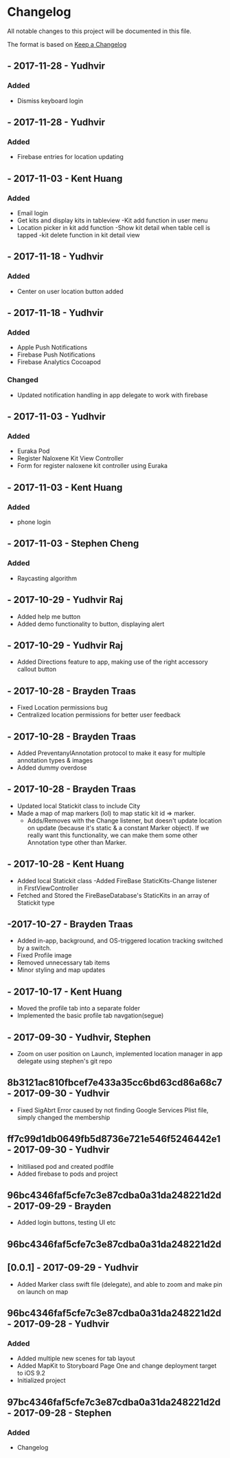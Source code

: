 # Changelog
All notable changes to this project will be documented in this file.

The format is based on [Keep a Changelog](	)
## - 2017-11-28 - Yudhvir
### Added
- Dismiss keyboard login

## - 2017-11-28 - Yudhvir
### Added
- Firebase entries for location updating

## - 2017-11-03 - Kent Huang
### Added
- Email login
- Get kits and display kits in tableview
-Kit add function in user menu
- Location picker in kit add function
-Show kit detail when table cell is tapped
-kit delete function in kit detail view

## - 2017-11-18 - Yudhvir
### Added
- Center on user location button added

## - 2017-11-18 - Yudhvir
### Added
- Apple Push Notifications
- Firebase Push Notifications
- Firebase Analytics Cocoapod

### Changed
- Updated notification handling in app delegate to work with firebase

## - 2017-11-03 - Yudhvir
### Added
- Euraka Pod
- Register Naloxene Kit View Controller
- Form for register naloxene kit controller using Euraka

## - 2017-11-03 - Kent Huang
### Added
- phone login

## - 2017-11-03 - Stephen Cheng
### Added
- Raycasting algorithm

## - 2017-10-29 - Yudhvir Raj
- Added help me button
- Added demo functionality to button, displaying alert

## - 2017-10-29 - Yudhvir Raj
- Added Directions feature to app, making use of the right accessory callout button

## - 2017-10-28 - Brayden Traas
- Fixed Location permissions bug
- Centralized location permissions for better user feedback

## - 2017-10-28 - Brayden Traas
- Added PreventanylAnnotation protocol to make it easy for multiple annotation types & images
- Added dummy overdose

## - 2017-10-28 - Brayden Traas
- Updated local Statickit class to include City
- Made a map of map markers (lol) to map static kit id => marker. 
    - Adds/Removes with the Change listener, but doesn't update location on update (because it's static & a constant Marker object). If we really want this functionality, we can make them some other Annotation type other than Marker.


## - 2017-10-28 - Kent Huang
- Added local Statickit class
-Added FireBase StaticKits-Change listener in FirstViewController
- Fetched and Stored the FireBaseDatabase's StaticKits in an array of Statickit type

## -2017-10-27 - Brayden Traas
- Added in-app, background, and OS-triggered location tracking switched by a switch.
- Fixed Profile image
- Removed unnecessary tab items
- Minor styling and map updates

## - 2017-10-17 - Kent Huang
- Moved the profile tab into a separate folder
- Implemented the basic profile tab navgation(segue)
## - 2017-09-30 - Yudhvir, Stephen
- Zoom on user position on Launch, implemented location manager in app delegate using stephen's git repo

## 8b3121ac810fbcef7e433a35cc6bd63cd86a68c7 - 2017-09-30 - Yudhvir
- Fixed SigAbrt Error caused by not finding Google Services Plist file, simply changed the membership

## ff7c99d1db0649fb5d8736e721e546f5246442e1 - 2017-09-30 - Yudhvir
- Initiliased pod and created podfile
- Added firebase to pods and project

## 96bc4346faf5cfe7c3e87cdba0a31da248221d2d - 2017-09-29 - Brayden
- Added login buttons, testing UI etc

## 96bc4346faf5cfe7c3e87cdba0a31da248221d2d 
## [0.0.1] - 2017-09-29 - Yudhvir
- Added Marker class swift file (delegate), and able to zoom and make pin on launch on map 

## 96bc4346faf5cfe7c3e87cdba0a31da248221d2d - 2017-09-28 - Yudhvir
### Added
- Added multiple new scenes for tab layout
- Added MapKit to Storyboard Page One and change deployment target to iOS 9.2
- Initialized project


## 97bc4346faf5cfe7c3e87cdba0a31da248221d2d - 2017-09-28 - Stephen
### Added
- Changelog
